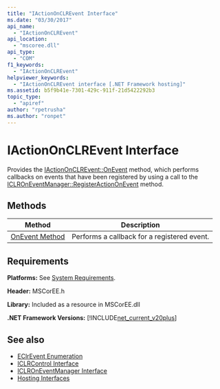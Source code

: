 ```yaml
---
title: "IActionOnCLREvent Interface"
ms.date: "03/30/2017"
api_name: 
  - "IActionOnCLREvent"
api_location: 
  - "mscoree.dll"
api_type: 
  - "COM"
f1_keywords: 
  - "IActionOnCLREvent"
helpviewer_keywords: 
  - "IActionOnCLREvent interface [.NET Framework hosting]"
ms.assetid: b5f9b41e-7301-429c-911f-21d5422292b3
topic_type: 
  - "apiref"
author: "rpetrusha"
ms.author: "ronpet"
---
```

# IActionOnCLREvent Interface
Provides the [IActionOnCLREvent::OnEvent](../../../../docs/framework/unmanaged-api/hosting/iactiononclrevent-onevent-method.md) method, which performs callbacks on events that have been registered by using a call to the [ICLROnEventManager::RegisterActionOnEvent](../../../../docs/framework/unmanaged-api/hosting/iclroneventmanager-registeractiononevent-method.md) method.  
  
## Methods  
  
|Method|Description|  
|------------|-----------------|  
|[OnEvent Method](../../../../docs/framework/unmanaged-api/hosting/iactiononclrevent-onevent-method.md)|Performs a callback for a registered event.|  
  
## Requirements  
 **Platforms:** See [System Requirements](../../../../docs/framework/get-started/system-requirements.md).  
  
 **Header:** MSCorEE.h  
  
 **Library:** Included as a resource in MSCorEE.dll  
  
 **.NET Framework Versions:** [!INCLUDE[net_current_v20plus](../../../../includes/net-current-v20plus-md.md)]  
  
## See also

- [EClrEvent Enumeration](../../../../docs/framework/unmanaged-api/hosting/eclrevent-enumeration.md)
- [ICLRControl Interface](../../../../docs/framework/unmanaged-api/hosting/iclrcontrol-interface.md)
- [ICLROnEventManager Interface](../../../../docs/framework/unmanaged-api/hosting/iclroneventmanager-interface.md)
- [Hosting Interfaces](../../../../docs/framework/unmanaged-api/hosting/hosting-interfaces.md)
